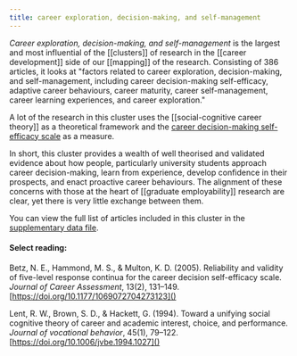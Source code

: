 ```yaml
---
title: career exploration, decision-making, and self-management
---
```


*Career exploration, decision-making, and self-management* is the largest and most influential of the [[clusters]] of research in the [[career development]] side of our [[mapping]] of the research. Consisting of 386 articles, it looks at "factors related to career exploration, decision-making, and self-management, including career decision-making self-efficacy, adaptive career behaviours, career maturity, career self-management, career learning experiences, and career exploration."

A lot of the research in this cluster uses the [[social-cognitive career theory]] as a theoretical framework and the [career decision-making self-efficacy scale](https://doi.org/10.1177%2F106907279600400405) as a measure. 

In short, this cluster provides a wealth of well theorised and validated evidence about how people, particularly university students approach career decision-making, learn from experience, develop confidence in their prospects, and enact proactive career behaviours. The alignment of these concerns with those at the heart of [[graduate employability]] research are clear, yet there is very little exchange between them. 

You can view the full list of articles included in this cluster in the [supplementary data file](https://srhe.tandfonline.com/doi/suppl/10.1080/03075079.2020.1804851/suppl_file/cshe_a_1804851_sm1489.xlsx). 

#### Select reading: 
Betz, N. E., Hammond, M. S., & Multon, K. D. (2005). Reliability and validity of five-level response continua for the career decision self-efficacy scale. *Journal of Career Assessment*, 13(2), 131–149. [https://doi.org/10.1177/1069072704273123]()

Lent, R. W., Brown, S. D., & Hackett, G. (1994). Toward a unifying social cognitive theory of career and academic interest, choice, and performance. *Journal of vocational behavior*, 45(1), 79–122.  [https://doi.org/10.1006/jvbe.1994.1027]()


